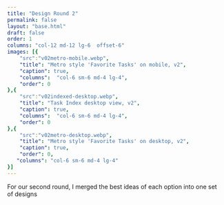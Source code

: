 ```yaml
---
title: "Design Round 2"
permalink: false
layout: "base.html"
draft: false
order: 1
columns: "col-12 md-12 lg-6  offset-6"
images: [{
    "src":"v02metro-mobile.webp",
    "title": "Metro style 'Favorite Tasks' on mobile, v2",
    "caption": true,
    "columns":  "col-6 sm-6 md-4 lg-4",
    "order": 0
},{
    "src":"v02indexed-desktop.webp",
    "title": "Task Index desktop view, v2",
    "caption": true,
    "columns":  "col-6 sm-6 md-4 lg-4",
    "order": 0
},{
    "src":"v02metro-desktop.webp",
    "title": "Metro style 'Favorite Tasks' on desktop, v2",
    "caption": true,
    "order": 0,
   "columns": "col-6 sm-6 md-4 lg-4"
}]
---
```

For our second round, I merged the best ideas of each option into one set of designs